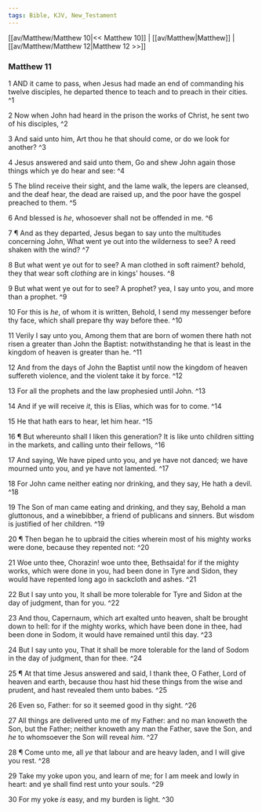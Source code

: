 ```yaml
---
tags: Bible, KJV, New_Testament
---
```


[[av/Matthew/Matthew 10|<< Matthew 10]] | [[av/Matthew|Matthew]] | [[av/Matthew/Matthew 12|Matthew 12 >>]]

### Matthew 11

1 AND it came to pass, when Jesus had made an end of commanding his twelve disciples, he departed thence to teach and to preach in their cities. ^1

2 Now when John had heard in the prison the works of Christ, he sent two of his disciples, ^2

3 And said unto him, Art thou he that should come, or do we look for another? ^3

4 Jesus answered and said unto them, Go and shew John again those things which ye do hear and see: ^4

5 The blind receive their sight, and the lame walk, the lepers are cleansed, and the deaf hear, the dead are raised up, and the poor have the gospel preached to them. ^5

6 And blessed is _he_, whosoever shall not be offended in me. ^6

7 ¶ And as they departed, Jesus began to say unto the multitudes concerning John, What went ye out into the wilderness to see? A reed shaken with the wind? ^7

8 But what went ye out for to see? A man clothed in soft raiment? behold, they that wear soft _clothing_ are in kings' houses. ^8

9 But what went ye out for to see? A prophet? yea, I say unto you, and more than a prophet. ^9

10 For this is _he_, of whom it is written, Behold, I send my messenger before thy face, which shall prepare thy way before thee. ^10

11 Verily I say unto you, Among them that are born of women there hath not risen a greater than John the Baptist: notwithstanding he that is least in the kingdom of heaven is greater than he. ^11

12 And from the days of John the Baptist until now the kingdom of heaven suffereth violence, and the violent take it by force. ^12

13 For all the prophets and the law prophesied until John. ^13

14 And if ye will receive _it_, this is Elias, which was for to come. ^14

15 He that hath ears to hear, let him hear. ^15

16 ¶ But whereunto shall I liken this generation? It is like unto children sitting in the markets, and calling unto their fellows, ^16

17 And saying, We have piped unto you, and ye have not danced; we have mourned unto you, and ye have not lamented. ^17

18 For John came neither eating nor drinking, and they say, He hath a devil. ^18

19 The Son of man came eating and drinking, and they say, Behold a man gluttonous, and a winebibber, a friend of publicans and sinners. But wisdom is justified of her children. ^19

20 ¶ Then began he to upbraid the cities wherein most of his mighty works were done, because they repented not: ^20

21 Woe unto thee, Chorazin! woe unto thee, Bethsaida! for if the mighty works, which were done in you, had been done in Tyre and Sidon, they would have repented long ago in sackcloth and ashes. ^21

22 But I say unto you, It shall be more tolerable for Tyre and Sidon at the day of judgment, than for you. ^22

23 And thou, Capernaum, which art exalted unto heaven, shalt be brought down to hell: for if the mighty works, which have been done in thee, had been done in Sodom, it would have remained until this day. ^23

24 But I say unto you, That it shall be more tolerable for the land of Sodom in the day of judgment, than for thee. ^24

25 ¶ At that time Jesus answered and said, I thank thee, O Father, Lord of heaven and earth, because thou hast hid these things from the wise and prudent, and hast revealed them unto babes. ^25

26 Even so, Father: for so it seemed good in thy sight. ^26

27 All things are delivered unto me of my Father: and no man knoweth the Son, but the Father; neither knoweth any man the Father, save the Son, and _he_ to whomsoever the Son will reveal _him_. ^27

28 ¶ Come unto me, all _ye_ that labour and are heavy laden, and I will give you rest. ^28

29 Take my yoke upon you, and learn of me; for I am meek and lowly in heart: and ye shall find rest unto your souls. ^29

30 For my yoke _is_ easy, and my burden is light. ^30
